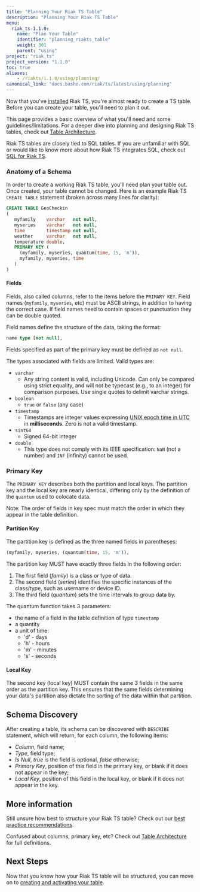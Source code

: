 ```yaml
---
title: "Planning Your Riak TS Table"
description: "Planning Your Riak TS Table"
menu:
  riak_ts-1.1.0:
    name: "Plan Your Table"
    identifier: "planning_riakts_table"
    weight: 301
    parent: "using"
project: "riak_ts"
project_version: "1.1.0"
toc: true
aliases:
    - /riakts/1.1.0/using/planning/
canonical_link: "docs.basho.com/riak/ts/latest/using/planning"
---
```


[activating]: ../creating-activating/
[table arch]: ../../learn-about/tablearchitecture/
[bestpractices]: ../../learn-about/bestpractices/
[epoch]: https://en.wikipedia.org/wiki/Unix_time
[installing]: ../../installing/
[sql]: ../../learn-about/sqlriakts/

Now that you've [installed][installing] Riak TS, you're almost ready to create a TS table. Before you can create your table, you'll need to plan it out. 

This page provides a basic overview of what you'll need and some guidelines/limitations. For a deeper dive into planning and designing Riak TS tables, check out [Table Architecture][table arch]. 

Riak TS tables are closely tied to SQL tables. If you are unfamiliar with SQL or would like to know more about how Riak TS integrates SQL, check out [SQL for Riak TS][sql].

### Anatomy of a Schema

In order to create a working Riak TS table, you'll need plan your table out. Once created, your table cannot be changed. Here is an example Riak TS `CREATE TABLE` statement (broken across many lines for clarity):

```sql
CREATE TABLE GeoCheckin
(
   myfamily    varchar   not null,
   myseries    varchar   not null,
   time        timestamp not null,
   weather     varchar   not null,
   temperature double,
   PRIMARY KEY (
     (myfamily, myseries, quantum(time, 15, 'm')),
     myfamily, myseries, time
   )
)
```

#### Fields
Fields, also called columns, refer to the items before the `PRIMARY KEY`. Field names (`myfamily`, `myseries`, etc) must be ASCII strings, in addition to having the correct case. If field names need to contain spaces or punctuation they can be double quoted.

Field names define the structure of the data, taking the format:

```sql
name type [not null],
```

Fields specified as part of the primary key must be defined as `not null`.

The types associated with fields are limited. Valid types are:

* `varchar`
  * Any string content is valid, including Unicode. Can only be compared using strict equality, and will not be typecast (e.g., to an integer) for comparison purposes. Use single quotes to delimit varchar strings.
* `boolean`
  * `true` or `false` (any case)
* `timestamp`
  * Timestamps are integer values expressing [UNIX epoch time in UTC][epoch] in **milliseconds**. Zero is not a valid timestamp.
* `sint64`
  * Signed 64-bit integer
* `double`
  * This type does not comply with its IEEE specification: `NaN` (not a number) and `INF` (infinity) cannot be used.


### Primary Key
The `PRIMARY KEY` describes both the partition and local keys. The partition key and the local key are nearly identical, differing only by the definition of the `quantum` used to colocate data.

Note: The order of fields in key spec must match the order in which they appear in the table definition.


#### Partition Key
The partition key is defined as the three named fields in parentheses:

```sql
(myfamily, myseries, (quantum(time, 15, 'm')),
```

The partition key MUST have exactly three fields in the following order: 

1. The first field (*family*) is a class or type of data. 
2. The second field (*series*) identifies the specific instances of the class/type, such as username or device ID. 
3. The third field (*quantum*) sets the time intervals to group data by.

The quantum function takes 3 parameters:

* the name of a field in the table definition of type `timestamp`
* a quantity
* a unit of time:
  * 'd'  - days
  * 'h' - hours
  * 'm' - minutes
  * 's' - seconds

#### Local Key
The second key (local key) MUST contain the same 3 fields in the same order as the partition key. This ensures that the same fields determining your data's partition also dictate the sorting of the data within that partition.

## Schema Discovery
After creating a table, its schema can be discovered with `DESCRIBE` statement, which will return, for each column, the following items:
* *Column*, field name;
* *Type*, field type;
* *Is Null*, _true_ is the field is optional, _false_ otherwise;
* *Primary Key*, position of this field in the primary key, or blank if it does not appear in the key;
* *Local Key*, position of this field in the local key, or blank if it does not appear in the key.

## More information

Still unsure how best to structure your Riak TS table? Check out our [best practice recommendations][bestpractices].

Confused about columns, primary key, etc? Check out [Table Architecture][table arch] for full definitions.


## Next Steps

Now that you know how your Riak TS table will be structured, you can move on to [creating and activating your table][activating].
